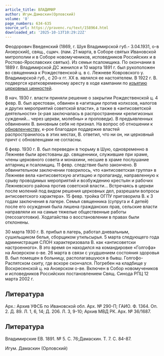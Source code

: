 ```yaml
---
article_title: ВЛАДИМИР
author: Игум.Дамаскин(Орловский)
volume: '8'
page_numbers: 634-635
source_url: https://pravenc.ru/text/158964.html
downloaded_at: '2025-10-13T10:29:22Z'
---
```


Феодорович Введенский (1869, г. Шуя Владимирской губ.- 3.04.1931, о-в Анзерский), свящ., сщмч. (пам. 21 марта, в Соборе святых Ивановской митрополии и в Соборе новомучеников, исповедников Российских и в Ростово-Ярославских святых). Из семьи псаломщика. По окончании в 1889 г. Владимирской ДС женился и 10 марта 1891 г. был рукоположен во священника к Рождественской ц. в с. Лежневе Ковровского у. Владимирской губ., с 20-х гг. XX в. являлся ее настоятелем. В 1922 г. В. подвергся кратковременному аресту в ходе кампании по [изъятию церковных ценностей](<https://pravenc.ru/text/ИЗЪЯТИЕ ЦЕРКОВНЫХ ЦЕННОСТЕЙ.html>).

В нач. 1930 г. власти приняли решение о закрытии Рождественской ц. 4 февр. В. был арестован, обвинен в «агитации против колхозов, налогов и других мероприятий советской власти», а также в «антисоветской деятельности» (к-рая заключалась в распространении «религиозных суждений... через церкви, молебны» и проповеди). В предъявленных обвинениях В. виновным себя не признал. На вопрос об отношении к [обновленчеству](https://pravenc.ru/text/обновленчество.html), к-рое благодаря поддержке властей распространилось в этих местах, В. ответил, что ни он, ни церковный причт с обновленцами не согласны.

6 февр. 1930 г. В. был переведен в тюрьму в Шую, одновременно в Лежневе были арестованы др. священники, служившие при храме, члены церковного совета и монахини, несшие в храме послушание алтарниц и псаломщиц. 11 февр. следствие было закончено. В обвинительном заключении говорилось, что «антисоветская группа» в Лежневе вела «антисоветскую агитацию и пропаганду, направленную к срыву проводимых мероприятий и возбуждению крестьян и рабочих Лежневского района против советской власти... Встречаясь в церкви после молений под видом решения церковных дел, разрешали вопросы антисоветского характера». 15 февр. тройка ОГПУ приговорила В. к 3 годам заключения в лагере. Семья священника (супруга и 4 детей) после его осуждения была лишена гражданских прав, сельские власти направляли их на самые тяжелые общественные работы (лесозаготовки). Ходатайства о восстановлении в правах были отклонены.

30 марта 1930 г. В. прибыл в лагерь, работал дневальным, сушильщиком белья, сборщиком утильсырья. 5 марта следующего года администрация СЛОН характеризовала В. как «антисоветски настроенного». В это время он находился на командировке «Голгофа» на Анзерском о-ве. 26 марта в связи с ухудшением состояния здоровья В. был помещен в больницу, располагавшуюся в бывш. Голгофо-Распятском скиту, где вскоре скончался. Погребен на кладбище у Воскресенской ц. на Анзерском о-ве. Включен в Собор новомучеников и исповедников Российских постановлением Свящ. Синода РПЦ 12 марта 2002 г.

## Литература

Арх.: Архив УФСБ по Ивановской обл. Арх. № 290-П; ГАИО. Ф. 1364. Оп. 2. Д. 89. Л. 1, 6, 14; Д. 206. Л. 3, 9-10; Архив МВД РК. Арх. № 36/1687.

## Литература

Владимирские ЕВ. 1891. № 5. С. 76;Дамаскин. Т. 7. С. 84-87.

Игум.  Дамаскин   (Орловский)
